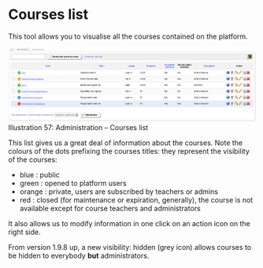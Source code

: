 # Courses list

This tool allows you to visualise all the courses contained on the platform.

![](../../../.gitbook/assets/graficos82%20%285%29.png)Illustration 57: Administration – Courses list

This list gives us a great deal of information about the courses. Note the colours of the dots prefixing the courses titles: they represent the visibility of the courses:

* blue : public
* green : opened to platform users
* orange : private, users are subscribed by teachers or admins
* red : closed \(for maintenance or expiration, generally\), the course is not available except for course teachers and administrators

It also allows us to modify information in one click on an action icon on the right side.

From version 1.9.8 up, a new visibility: hidden \(grey icon\) allows courses to be hidden to everybody **but** administrators.

